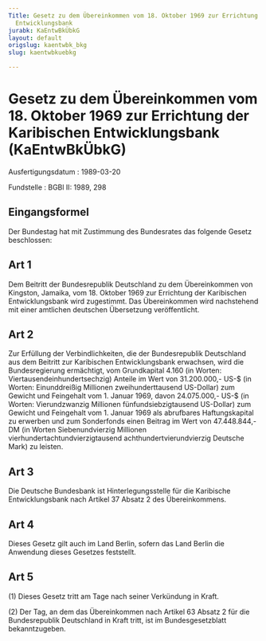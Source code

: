 ```yaml
---
Title: Gesetz zu dem Übereinkommen vom 18. Oktober 1969 zur Errichtung der Karibischen
  Entwicklungsbank
jurabk: KaEntwBkÜbkG
layout: default
origslug: kaentwbk_bkg
slug: kaentwbkuebkg

---
```


# Gesetz zu dem Übereinkommen vom 18. Oktober 1969 zur Errichtung der Karibischen Entwicklungsbank (KaEntwBkÜbkG)

Ausfertigungsdatum
:   1989-03-20

Fundstelle
:   BGBl II: 1989, 298



## Eingangsformel

Der Bundestag hat mit Zustimmung des Bundesrates das folgende Gesetz
beschlossen:


## Art 1

Dem Beitritt der Bundesrepublik Deutschland zu dem Übereinkommen von
Kingston, Jamaika, vom 18. Oktober 1969 zur Errichtung der Karibischen
Entwicklungsbank wird zugestimmt. Das Übereinkommen wird nachstehend
mit einer amtlichen deutschen Übersetzung veröffentlicht.


## Art 2

Zur Erfüllung der Verbindlichkeiten, die der Bundesrepublik
Deutschland aus dem Beitritt zur Karibischen Entwicklungsbank
erwachsen, wird die Bundesregierung ermächtigt, vom Grundkapital 4.160
(in Worten: Viertausendeinhundertsechzig) Anteile im Wert von
31\.200.000,- US-$ (in Worten: Einunddreißig Millionen
zweihunderttausend US-Dollar) zum Gewicht und Feingehalt vom 1. Januar
1969, davon 24.075.000,- US-$ (in Worten: Vierundzwanzig Millionen
fünfundsiebzigtausend US-Dollar) zum Gewicht und Feingehalt vom 1.
Januar 1969 als abrufbares Haftungskapital zu erwerben und zum
Sonderfonds einen Beitrag im Wert von 47.448.844,- DM (in Worten
Siebenundvierzig Millionen vierhundertachtundvierzigtausend
achthundertvierundvierzig Deutsche Mark) zu leisten.


## Art 3

Die Deutsche Bundesbank ist Hinterlegungsstelle für die Karibische
Entwicklungsbank nach Artikel 37 Absatz 2 des Übereinkommens.


## Art 4

Dieses Gesetz gilt auch im Land Berlin, sofern das Land Berlin die
Anwendung dieses Gesetzes feststellt.


## Art 5

(1) Dieses Gesetz tritt am Tage nach seiner Verkündung in Kraft.

(2) Der Tag, an dem das Übereinkommen nach Artikel 63 Absatz 2 für die
Bundesrepublik Deutschland in Kraft tritt, ist im Bundesgesetzblatt
bekanntzugeben.

